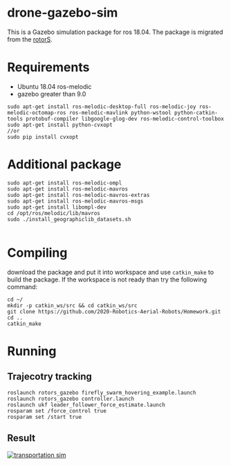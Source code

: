 # drone-gazebo-sim
This is a Gazebo simulation package for ros 18.04. The package is migrated from the [rotorS](https://github.com/ethz-asl/rotors_simulator).

# Requirements
* Ubuntu 18.04 ros-melodic
* gazebo greater than 9.0

```
sudo apt-get install ros-melodic-desktop-full ros-melodic-joy ros-melodic-octomap-ros ros-melodic-mavlink python-wstool python-catkin-tools protobuf-compiler libgoogle-glog-dev ros-melodic-control-toolbox
sudo apt-get install python-cvxopt
//or
sudo pip install cvxopt
```
# Additional package

```
sudo apt-get install ros-melodic-ompl
sudo apt-get install ros-melodic-mavros
sudo apt-get install ros-melodic-mavros-extras 
sudo apt-get install ros-melodic-mavros-msgs
sudo apt-get install libompl-dev
cd /opt/ros/melodic/lib/mavros
sudo ./install_geographiclib_datasets.sh


```

# Compiling
download the package and put it into workspace and use `catkin_make` to build the package.
If the workspace is not ready than try the following command:
```
cd ~/
mkdir -p catkin_ws/src && cd catkin_ws/src
git clone https://github.com/2020-Robotics-Aerial-Robots/Homework.git
cd ..
catkin_make
```
# Running

## Trajecotry tracking
```
roslaunch rotors_gazebo firefly_swarm_hovering_example.launch 
roslaunch rotors_gazebo controller.launch 
roslaunch ukf leader_follower_force_estimate.launch
rosparam set /force_control true
rosparam set /start true

```
## Result
[![transportation sim](https://res.cloudinary.com/marcomontalbano/image/upload/v1623296500/video_to_markdown/images/youtube--8W2US6q6Q8E-c05b58ac6eb4c4700831b2b3070cd403.jpg)](https://youtu.be/8W2US6q6Q8E "transportation sim")




